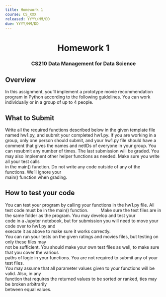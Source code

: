 ```yaml
---
title: Homework 1
course: CS_XXX
released: YYYY/MM/DD
due: YYYY/MM/DD
---
```

<center><h1>Homework 1</h1></center>

<center><h3>CS210 Data Management for Data Science</h3></center>

## Overview
In this assignment, you’ll implement a prototype movie recommendation program in Python according to the following guidelines. You can work individually or in a group of up to 4 people.

## What to Submit
Write all the required functions described below in the given template file named hw1.py, and submit your completed hw1.py. If you are working in a group, only one person should submit, and your hw1.py file should have a comment that gives the names and netIDs of everyone in your group.
You can resubmit any number of times. The last submission will be graded. 
You may also implement other helper functions as needed. Make sure you write all your test calls  
in the main() function. Do not write any code outside of any of the functions. We’ll ignore your  
main() function when grading.

## How to test your code  
You can test your program by calling your functions in the hw1.py file. All test code must be in the main() function. 
$\qquad$ Make sure the test files are in the same folder as the program. You may develop and test your  
code in a Jupyter notebook, but for submission you will need to move your code over to hw1.py and  
execute it as above to make sure it works correctly.  
You can run your tests on the given ratings and movies files, but testing on only these files may  
not be sufficient. You should make your own test files as well, to make sure that you cover the various  
paths of logic in your functions. You are not required to submit any of your test files.  
You may assume that all parameter values given to your functions will be valid. Also, in any  
function that requires the returned values to be sorted or ranked, ties may be broken arbitrarily  
between equal values.